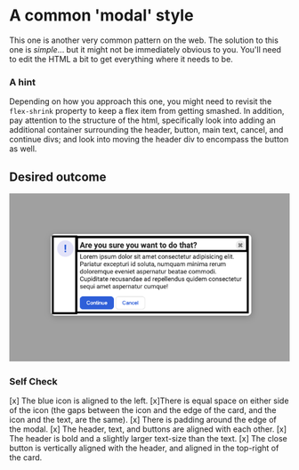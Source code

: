 # A common 'modal' style
This one is another very common pattern on the web. The solution to this one is _simple_... but it might not be immediately obvious to you. You'll need to edit the HTML a bit to get everything where it needs to be.

### A hint
Depending on how you approach this one, you might need to revisit the `flex-shrink` property to keep a flex item from getting smashed. In addition, pay attention to the structure of the html, specifically look into adding an additional container surrounding the header, button, main text, cancel, and continue divs; and look into moving the header div to encompass the button as well.

## Desired outcome

![desired outcome](./desired-outcome.png)

### Self Check

[x] The blue icon is aligned to the left.
[x]There is equal space on either side of the icon (the gaps between the icon and the edge of the card, and the icon and the text, are the same).
[x] There is padding around the edge of the modal.
[x] The header, text, and buttons are aligned with each other.
[x] The header is bold and a slightly larger text-size than the text.
[x] The close button is vertically aligned with the header, and aligned in the top-right of the card.
